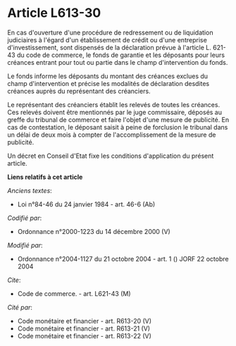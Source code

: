 # Article L613-30

En cas d'ouverture d'une procédure de redressement ou de liquidation judiciaires à l'égard d'un établissement de crédit ou
d'une entreprise d'investissement, sont dispensés de la déclaration prévue à l'article L. 621-43 du code de commerce, le
fonds de garantie et les déposants pour leurs créances entrant pour tout ou partie dans le champ d'intervention du fonds.

Le fonds informe les déposants du montant des créances exclues du champ d'intervention et précise les modalités de
déclaration desdites créances auprès du représentant des créanciers.

Le représentant des créanciers établit les relevés de toutes les créances. Ces relevés doivent être mentionnés par le juge
commissaire, déposés au greffe du tribunal de commerce et faire l'objet d'une mesure de publicité. En cas de contestation, le
déposant saisit à peine de forclusion le tribunal dans un délai de deux mois à compter de l'accomplissement de la mesure de
publicité.

Un décret en Conseil d'Etat fixe les conditions d'application du présent article.

**Liens relatifs à cet article**

_Anciens textes_:

  - Loi n°84-46 du 24 janvier 1984 - art. 46-6 (Ab)

_Codifié par_:

  - Ordonnance n°2000-1223 du 14 décembre 2000 (V)

_Modifié par_:

  - Ordonnance n°2004-1127 du 21 octobre 2004 - art. 1 () JORF 22 octobre 2004

_Cite_:

  - Code de commerce. - art. L621-43 (M)

_Cité par_:

  - Code monétaire et financier - art. R613-20 (V)
  - Code monétaire et financier - art. R613-21 (V)
  - Code monétaire et financier - art. R613-22 (V)
